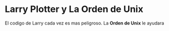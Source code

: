 # Larry Plotter y La Orden de Unix

El codigo de Larry cada vez es mas peligroso.
La **Orden de Unix** le ayudara
